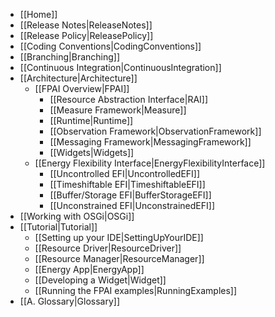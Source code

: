 - [[Home]]
- [[Release Notes|ReleaseNotes]]
- [[Release Policy|ReleasePolicy]]
- [[Coding Conventions|CodingConventions]]
- [[Branching|Branching]]
- [[Continuous Integration|ContinuousIntegration]]
- [[Architecture|Architecture]]
  - [[FPAI Overview|FPAI]]
    - [[Resource Abstraction Interface|RAI]]
    - [[Measure Framework|Measure]]
    - [[Runtime|Runtime]]
    - [[Observation Framework|ObservationFramework]]
    - [[Messaging Framework|MessagingFramework]]
    - [[Widgets|Widgets]]
  - [[Energy Flexibility Interface|EnergyFlexibilityInterface]]
    - [[Uncontrolled EFI|UncontrolledEFI]]
    - [[Timeshiftable EFI|TimeshiftableEFI]]
    - [[Buffer/Storage EFI|BufferStorageEFI]]
    - [[Unconstrained EFI|UnconstrainedEFI]]
- [[Working with OSGi|OSGi]]
- [[Tutorial|Tutorial]]
  - [[Setting up your IDE|SettingUpYourIDE]]
  - [[Resource Driver|ResourceDriver]]
  - [[Resource Manager|ResourceManager]]
  - [[Energy App|EnergyApp]]
  - [[Developing a Widget|Widget]]
  - [[Running the FPAI examples|RunningExamples]]
- [[A. Glossary|Glossary]]